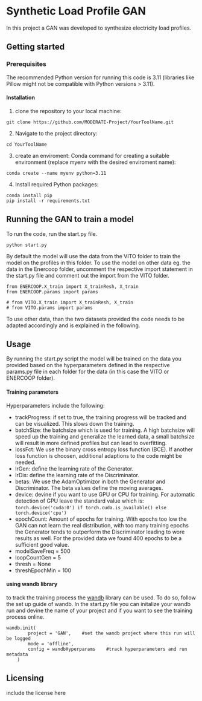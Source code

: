 
# Synthetic Load Profile GAN

In this project a GAN was developed to synthesize electricity load profiles.

## Getting started

### Prerequisites

The recommended Python version for running this code is 3.11
(libraries like Pillow might not be compatible with Python versions > 3.11).

#### Installation

1) clone the repository to your local machine:

```
git clone https://github.com/MODERATE-Project/YourToolName.git
```

2) Navigate to the project directory:

```
cd YourToolName
```

3) create an enviroment:
Conda command for creating a suitable environment (replace myenv with the desired enviroment name):

```
conda create --name myenv python=3.11
```

4) Install required Python packages:

```
conda install pip
pip install -r requirements.txt
```

## Running the GAN to train a model

To run the code, run the start.py file.

````
python start.py
````
By default the model will use the data from the VITO folder to train the model on the profiles in this folder.
To use the model on other data eg. the data in the Enercoop folder, uncomment the respective import statement in the start.py file and comment out the import from the VITO folder.

```
from ENERCOOP.X_train import X_trainResh, X_train
from ENERCOOP.params import params

# from VITO.X_train import X_trainResh, X_train
# from VITO.params import params
```

To use other data, than the two datasets provided the code needs to be adapted accordingly and is explained in the following.

## Usage
By running the start.py script the model will be trained on the data you provided based on the hyperparameters defined in the respective params.py file in each folder for the data (in this case the VITO or ENERCOOP folder).

#### Training parameters

Hyperparameters include the following:

- trackProgress: if set to true, the training progress will be tracked and can be visualized. This slows down the training.
- batchSize: the batchsize which is used for training. A high batchsize will speed up the training and generalize the learned data, a small batchsize will result in more defined profiles but can lead to overfitting.
- lossFct: We use the binary cross entropy loss function (BCE). If another loss function is choosen, additional adaptions to the code might be needed.
- lrGen: define the learning rate of the Generator. 
- lrDis: define the learning rate of the Discriminator.
- betas: We use the AdamOptimizor in both the Generator and Discriminator. The beta values define the moving averages.
- device: devine if you want to use GPU or CPU for training. For automatic detection of GPU leave the standard value which is: ```torch.device('cuda:0') if torch.cuda.is_available() else torch.device('cpu')```
- epochCount: Amount of epochs for training. With epochs too low the GAN can not learn the real distribution, with too many training epochs the Generator tends to outperform the Discriminator leading to wore results as well. For the provided data we found 400 epochs to be a sufficient good value.
- modelSaveFreq = 500
- loopCountGen = 5
- thresh = None
- threshEpochMin = 100

#### using wandb library

to track the training process the [wandb](https://wandb.ai/) library can be used. To do so, follow the set up guide of wandb. In the start.py file you can initalize your wandb run and devine the name of your project and if you want to see the training process online.

```
wandb.init( 
        project = 'GAN',    #set the wandb project where this run will be logged
        mode = 'offline',
        config = wandbHyperparams    #track hyperparameters and run metadata
    )
```



## Licensing

include the license here
